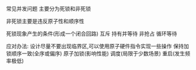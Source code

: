 常见并发问题
主要分为死锁和非死锁

非死锁主要是违反原子性和顺序性

死锁现象产生的条件(形成一个闭合回路)
互斥
持有并等待
非抢占
循环等待

应对办法: 
设计尽量不要出现临界区,可以使用原子硬件指令实现一些操作
保持加锁顺序一致(全序或偏序)
原子加锁(影响性能)
调度(局限于少数场景)
重启(发生频率极低)